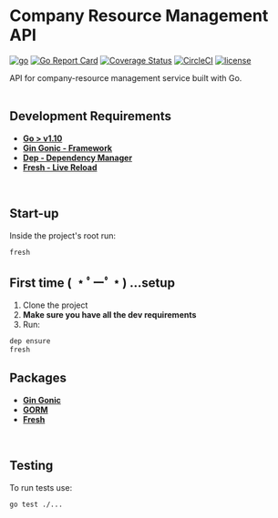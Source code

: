 # Company Resource Management API
[![go](https://img.shields.io/badge/Go-v1.10-blue.svg)](https://golang.org/dl/)
[![Go Report Card](https://goreportcard.com/badge/github.com/mihailo-misic/company-resource-api)](https://goreportcard.com/report/github.com/mihailo-misic/company-resource-api)
[![Coverage Status](https://coveralls.io/repos/github/mihailo-misic/company-resource-api/badge.svg?branch=master)](https://coveralls.io/github/mihailo-misic/company-resource-api?branch=master)
[![CircleCI](https://img.shields.io/circleci/project/github/mihailo-misic/company-resource-api.svg)](https://circleci.com/gh/mihailo-misic/company-resource-api)
[![license](https://img.shields.io/github/license/mashape/apistatus.svg)](https://github.com/mihailo-misic/company-resource-api/blob/master/LICENSE)

API for company-resource management service built with Go.
<br><br>



## Development Requirements
- **[Go > v1.10](https://golang.org/dl/)**
- **[Gin Gonic - Framework](https://github.com/gin-gonic/gin)**
- **[Dep - Dependency Manager](https://golang.github.io/dep/docs/installation.html)**
- **[Fresh - Live Reload](https://github.com/pilu/fresh)**
<br>


## Start-up
Inside the project's root run:
```bash
fresh
```


## First time ( ﹡ﾟーﾟ﹡) ...setup
1. Clone the project
2. **Make sure you have all the dev requirements**
3. Run:

```bash
dep ensure
fresh
```


## Packages
- **[Gin Gonic](https://github.com/gin-gonic/gin)**
- **[GORM](http://gorm.io/)**
- **[Fresh](https://github.com/pilu/fresh)**
<br>


## Testing
To run tests use:
```bash
go test ./...
```

